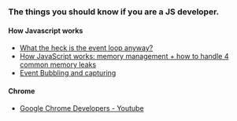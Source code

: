 ### The things you should know if you are a JS developer.

#### How Javascript works
- [What the heck is the event loop anyway?](https://www.youtube.com/watch?v=8aGhZQkoFbQ)
- [How JavaScript works: memory management + how to handle 4 common memory leaks](https://blog.sessionstack.com/how-javascript-works-memory-management-how-to-handle-4-common-memory-leaks-3f28b94cfbec)
- [Event Bubbling and capturing](https://javascript.info/bubbling-and-capturing)

#### Chrome
- [Google Chrome Developers - Youtube](https://www.youtube.com/user/ChromeDevelopers)
